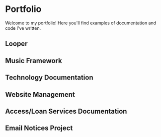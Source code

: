 # Portfolio
Welcome to my portfolio!  Here you'll find examples of documentation and code I've written.

## Looper

## Music Framework

## Technology Documentation

## Website Management

## Access/Loan Services Documentation

## Email Notices Project